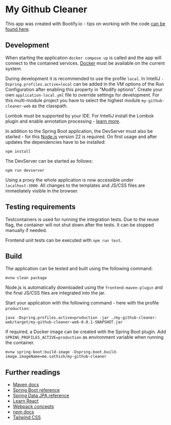 # My Github Cleaner

This app was created with Bootify.io - tips on working with the code [can be found here](https://bootify.io/next-steps/).

## Development

When starting the application `docker compose up` is called and the app will connect to the contained services.
[Docker](https://www.docker.com/get-started/) must be available on the current system.

During development it is recommended to use the profile `local`. In IntelliJ `-Dspring.profiles.active=local` can be
added in the VM options of the Run Configuration after enabling this property in "Modify options". Create your own
`application-local.yml` file to override settings for development. For this multi-module
project you have to select the highest module `my-github-cleaner-web` as the classpath.

Lombok must be supported by your IDE. For IntelliJ install the Lombok plugin and enable annotation processing -
[learn more](https://bootify.io/next-steps/spring-boot-with-lombok.html).

In addition to the Spring Boot application, the DevServer must also be started - for this
[Node.js](https://nodejs.org/) version 22 is required. On first usage and after updates the dependencies have to be installed:

```
npm install
```

The DevServer can be started as follows:

```
npm run devserver
```

Using a proxy the whole application is now accessible under `localhost:3000`. All changes to the templates and JS/CSS
files are immediately visible in the browser.

## Testing requirements

Testcontainers is used for running the integration tests. Due
to the reuse flag, the container will not shut down after the tests. It can be stopped manually if needed.

Frontend unit tests can be executed with `npm run test`.

## Build

The application can be tested and built using the following command:

```
mvnw clean package
```

Node.js is automatically downloaded using the `frontend-maven-plugin` and the final JS/CSS files are integrated into the jar.

Start your application with the following command - here with the profile `production`:

```
java -Dspring.profiles.active=production -jar ./my-github-cleaner-web/target/my-github-cleaner-web-0.0.1-SNAPSHOT.jar
```

If required, a Docker image can be created with the Spring Boot plugin. Add `SPRING_PROFILES_ACTIVE=production` as
environment variable when running the container.

```
mvnw spring-boot:build-image -Dspring-boot.build-image.imageName=me.sathish/my-github-cleaner
```

## Further readings

* [Maven docs](https://maven.apache.org/guides/index.html)  
* [Spring Boot reference](https://docs.spring.io/spring-boot/docs/current/reference/htmlsingle/)  
* [Spring Data JPA reference](https://docs.spring.io/spring-data/jpa/reference/jpa.html)
* [Learn React](https://react.dev/learn)
* [Webpack concepts](https://webpack.js.org/concepts/)  
* [npm docs](https://docs.npmjs.com/)  
* [Tailwind CSS](https://tailwindcss.com/)  
